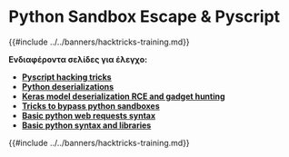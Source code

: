 # Python Sandbox Escape & Pyscript

{{#include ../../banners/hacktricks-training.md}}

**Ενδιαφέροντα σελίδες για έλεγχο:**

- [**Pyscript hacking tricks**](pyscript.md)
- [**Python deserializations**](../../pentesting-web/deserialization/README.md)
- [**Keras model deserialization RCE and gadget hunting**](keras-model-deserialization-rce-and-gadget-hunting.md)
- [**Tricks to bypass python sandboxes**](bypass-python-sandboxes/README.md)
- [**Basic python web requests syntax**](web-requests.md)
- [**Basic python syntax and libraries**](basic-python.md)

{{#include ../../banners/hacktricks-training.md}}
